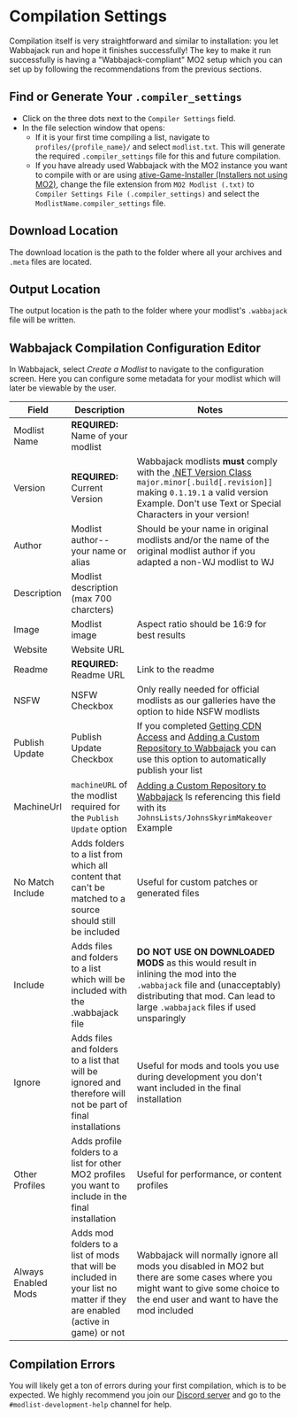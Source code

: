 # Compilation Settings

Compilation itself is very straightforward and similar to installation: you let Wabbajack run and hope it finishes successfully! The key to make it run successfully is having a "Wabbajack-compliant" MO2 setup which you can set up by following the recommendations from the previous sections.

## Find or Generate Your `.compiler_settings`

-   Click on the three dots next to the `Compiler Settings` field.
-   In the file selection window that opens:
    -   If it is your first time compiling a list, navigate to `profiles/{profile_name}/` and select `modlist.txt`. This will generate the required `.compiler_settings` file for this and future compilation.
    -   If you have already used Wabbajack with the MO2 instance you want to compile with or are using [ative-Game-Installer (Installers not using MO2)](<Native-Game-Installer%20-%20(Installers%20not%20using%20MO2).md>), change the file extension from `MO2 Modlist (.txt)` to `Compiler Settings File (.compiler_settings)` and select the `ModlistName.compiler_settings` file.

## Download Location

The download location is the path to the folder where all your archives and `.meta` files are located.

## Output Location

The output location is the path to the folder where your modlist's `.wabbajack` file will be written.

## Wabbajack Compilation Configuration Editor

In Wabbajack, select _Create a Modlist_ to navigate to the configuration screen. Here you can configure some metadata for your modlist which will later be viewable by the user.

| Field               | Description                                                                                                                 | Notes                                                                                                                                                                                                                                                                                                   |
| ------------------- | --------------------------------------------------------------------------------------------------------------------------- | ------------------------------------------------------------------------------------------------------------------------------------------------------------------------------------------------------------------------------------------------------------------------------------------------------- |
| Modlist Name        | **REQUIRED:** Name of your modlist                                                                                          |                                                                                                                                                                                                                                                                                                         |
| Version             | **REQUIRED:** Current Version                                                                                               | Wabbajack modlists **must** comply with the [.NET Version Class](https://learn.microsoft.com/en-us/dotnet/api/system.version?view=net-7.0#remarks) `major.minor[.build[.revision]]` making `0.1.19.1` a valid version Example. Don't use Text or Special Characters in your version!                                                                                                                                           |
| Author              | Modlist author--your name or alias                                                                                          | Should be your name in original modlists and/or the name of the original modlist author if you adapted a non-WJ modlist to WJ                                                                                                                                                                           |
| Description         | Modlist description (max 700 charcters)                                                                                     |                                                                                                                                                                                                                                                                                                         |
| Image               | Modlist image                                                                                                               | Aspect ratio should be 16:9 for best results                                                                                                                                                                                                                                                            |
| Website             | Website URL                                                                                                                 |                                                                                                                                                                                                                                                                                                         |
| Readme              | **REQUIRED:** Readme URL                                                                                                    | Link to the readme                                                                                                                                                                                                                                                                                      |
| NSFW                | NSFW Checkbox                                                                                                               | Only really needed for official modlists as our galleries have the option to hide NSFW modlists                                                                                                                                                                                                         |
| Publish Update      | Publish Update Checkbox                                                                                                     | If you completed [Getting CDN Access](../wabbajack_cdn_and_gallery_access/Getting%20CDN%20Access.md) and [Adding a Custom Repository to Wabbajack](../wabbajack_cdn_and_gallery_access/Adding%20a%20Custom%20Repository%20to%20Wabbajack.md) you can use this option to automatically publish your list |
| MachineUrl          | `machineURL` of the modlist required for the `Publish Update` option                                                        | [Adding a Custom Repository to Wabbajack](../wabbajack_cdn_and_gallery_access/Adding%20a%20Custom%20Repository%20to%20Wabbajack.md) Is referencing this field with its `JohnsLists/JohnsSkyrimMakeover` Example                                                                                         |
| No Match Include    | Adds folders to a list from which all content that can't be matched to a source should still be included                    | Useful for custom patches or generated files                                                                                                                                                                                                                                                            |
| Include             | Adds files and folders to a list which will be included with the .wabbajack file                                            | **DO NOT USE ON DOWNLOADED MODS** as this would result in inlining the mod into the `.wabbajack` file and (unacceptably) distributing that mod. Can lead to large `.wabbajack` files if used unsparingly                                                                                                |
| Ignore              | Adds files and folders to a list that will be ignored and therefore will not be part of final installations                 | Useful for mods and tools you use during development you don't want included in the final installation                                                                                                                                                                                                  |
| Other Profiles      | Adds profile folders to a list for other MO2 profiles you want to include in the final installation                         | Useful for performance, or content profiles                                                                                                                                                                                                                                                             |
| Always Enabled Mods | Adds mod folders to a list of mods that will be included in your list no matter if they are enabled (active in game) or not | Wabbajack will normally ignore all mods you disabled in MO2 but there are some cases where you might want to give some choice to the end user and want to have the mod included                                                                                                                         |

## Compilation Errors

You will likely get a ton of errors during your first compilation, which is to be expected. We highly recommend you join our [Discord server](https://discord.gg/wabbajack) and go to the `#modlist-development-help` channel for help.
